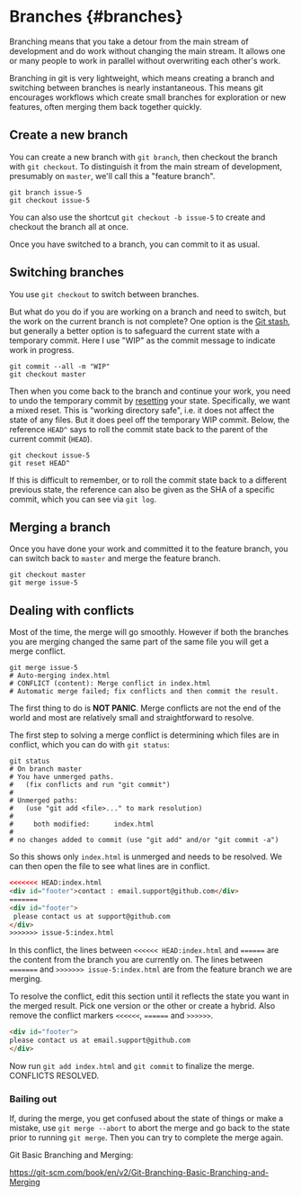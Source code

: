 # Branches {#branches}

Branching means that you take a detour from the main stream of development and
do work without changing the main stream. It allows one or many people to work
in parallel without overwriting each other's work.

Branching in git is very lightweight, which means creating a branch and
switching between branches is nearly instantaneous. This means git encourages
workflows which create small branches for exploration or new features, often
merging them back together quickly.

## Create a new branch

You can create a new branch with `git branch`, then checkout the branch with `git checkout`. To distinguish it from the main stream of development, presumably on `master`, we'll call this a "feature branch".

```shell
git branch issue-5
git checkout issue-5
```

You can also use the shortcut `git checkout -b issue-5` to create and checkout the branch all at once.

Once you have switched to a branch, you can commit to it as usual.

## Switching branches

You use `git checkout` to switch between branches.

But what do you do if you are working on a branch and need to switch,
but the work on the current branch is not complete? One option is the [Git
stash](https://git-scm.com/book/en/v2/ch00/_git_stashing), but generally a
better option is to safeguard the current state with a temporary commit. Here I
use "WIP" as the commit message to indicate work in progress.

```shell
git commit --all -m "WIP"
git checkout master
```

Then when you come back to the branch and continue your work, you
need to undo the temporary commit by [resetting](#reset) your state. Specifically, we want a mixed reset. This is "working directory safe", i.e. it does not affect the state of any files. But it does peel off the temporary WIP commit. Below, the reference `HEAD^` says to roll the commit state back to the parent of the current commit (`HEAD`).

```shell
git checkout issue-5
git reset HEAD^
```

If this is difficult to remember, or to roll the commit state back to a different previous state, the reference can also be given as the SHA of a specific commit, which you can see via `git log`.

## Merging a branch

Once you have done your work and committed it to the feature branch, you can switch back to `master` and merge the feature branch.

```shell
git checkout master
git merge issue-5
```

## Dealing with conflicts

Most of the time, the merge will go smoothly. However if both the branches you
are merging changed the same part of the same file you will get a merge
conflict.

```shell
git merge issue-5
# Auto-merging index.html
# CONFLICT (content): Merge conflict in index.html
# Automatic merge failed; fix conflicts and then commit the result.
```

The first thing to do is **NOT PANIC**. Merge conflicts are not the end of the
world and most are relatively small and straightforward to resolve.

The first step to solving a merge conflict is determining which files are in
conflict, which you can do with `git status`:

```shell
git status
# On branch master
# You have unmerged paths.
#   (fix conflicts and run "git commit")
# 
# Unmerged paths:
#   (use "git add <file>..." to mark resolution)
# 
#     both modified:      index.html
# 
# no changes added to commit (use "git add" and/or "git commit -a")
```

So this shows only `index.html` is unmerged and needs to be resolved. We can
then open the file to see what lines are in conflict.

```html
<<<<<<< HEAD:index.html
<div id="footer">contact : email.support@github.com</div>
=======
<div id="footer">
 please contact us at support@github.com
</div>
>>>>>>> issue-5:index.html
```

In this conflict, the lines between `<<<<<< HEAD:index.html` and `======` are
the content from the branch you are currently on. The lines between `=======`
and `>>>>>>> issue-5:index.html` are from the feature branch we are merging.

To resolve the conflict, edit this section until it reflects the state you want in the merged result. Pick one version or the other or create a hybrid. Also remove the conflict markers `<<<<<<`, `======` and `>>>>>>`.

```html
<div id="footer">
please contact us at email.support@github.com
</div>
```

Now run `git add index.html` and `git commit` to finalize the merge. CONFLICTS RESOLVED.

### Bailing out

If, during the merge, you get confused about the state of things or make a
mistake, use `git merge --abort` to abort the merge and go back to the state
prior to running `git merge`. Then you can try to complete the merge again.

Git Basic Branching and Merging:

<https://git-scm.com/book/en/v2/Git-Branching-Basic-Branching-and-Merging>

